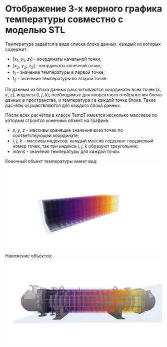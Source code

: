# Отображение 3-х мерного графика температуры совместно с моделью STL

Температура задаётся в виде списка блока данных, каждый из которых содержит:
- [$x_1$, $y_1$, $z_1$] - координаты начальной точки;
- [$x_2$, $y_2$, $z_2$] - координаты конечной точки; 
- $t_1$ - значение температуры в первой точке;
- $t_2$ - значение температуры во второй точке.

По данным из блока данных рассчитываются координаты всех точек ($x$, $y$, $z$), индексы ($i$, $j$, $k$), необходимые для кооректного отображения блока данных в пространстве, и температура $t$ в каждой точке блока. Такие расчёты осуществляются для каждого блока данных.

После всех расчётов в классе TempT имеется несколько массивов по которым строится конечный объект на графике:
- $x$, $y$, $z$ - массивы хранящие значения всех точек по соответствующей координате;
- $i$, $j$, $k$ - массивы индексов, каждый массив содержит пордяковый номер точек, так три индекса $i$, $j$, $k$ образуют треугольник;
- $intens$ - значения температуры для каждой точки.

Конечный объект температуры имеет вид:
![Mesh of temp](https://raw.githubusercontent.com/Lohus/Lotus/main/img/temp.png)

Наложение объектов:
![All meshes](https://raw.githubusercontent.com/Lohus/Lotus/main/img/allmesh.png)

